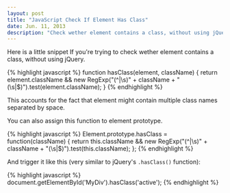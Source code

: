 ```yaml
---
layout: post
title: "JavaScript Check If Element Has Class"
date: Jun. 11, 2013
description: "Check wether element contains a class, without using jQuery."
---
```

Here is a little snippet If you're trying to check wether element contains a class, without using jQuery.

{% highlight javascript %}
function hasClass(element, className) {
    return element.className && new RegExp("(^|\\s)" + className + "(\\s|$)").test(element.className);
}
{% endhighlight %}

This accounts for the fact that element might contain multiple class names separated by space.

You can also assign this function to element prototype.

{% highlight javascript %}
Element.prototype.hasClass = function(className) {
    return this.className && new RegExp("(^|\\s)" + className + "(\\s|$)").test(this.className);
};
{% endhighlight %}


And trigger it like this (very similar to jQuery's `.hasClass()` function):

{% highlight javascript %}
document.getElementById('MyDiv').hasClass('active');
{% endhighlight %}
